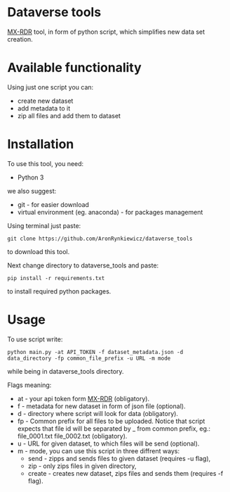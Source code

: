 # Dataverse tools
[MX-RDR](https://mxrdr.icm.edu.pl/) tool, in form of python script, which simplifies new data set creation.

# Available functionality
Using just one script you can:
* create new dataset
* add metadata to it
* zip all files and add them to dataset
<!--- * add JPEG file from first diffraction image --->

# Installation
To use this tool, you need:
* Python 3
<!--- * [adxv](https://www.scripps.edu/tainer/arvai/adxv.html) - for diffraction image creation --->

we also suggest:
* git - for easier download
* virtual environment (eg. anaconda) - for packages management

Using terminal just paste:
```console
git clone https://github.com/AronRynkiewicz/dataverse_tools
```
to download this tool.

Next change directory to dataverse_tools and paste:
```console
pip install -r requirements.txt
```
to install required python packages.

# Usage
To use script write:
```console
python main.py -at API_TOKEN -f dataset_metadata.json -d data_directory -fp common_file_prefix -u URL -m mode
```
while being in dataverse_tools directory.

Flags meaning:
* at - your api token form [MX-RDR](https://mxrdr.icm.edu.pl/) (obligatory).
* f - metadata for new dataset in form of json file (optional).
* d - directory where script will look for data (obligatory).
* fp - Common prefix for all files to be uploaded. Notice that script expects that file id will be separated by _ from common prefix, eg.: file_0001.txt file_0002.txt (obligatory).
* u - URL for given dataset, to which files will be send (optional).
* m - mode, you can use this script in three diffrent ways:
    * send - zipps and sends files to given dataset (requires -u flag),
    * zip - only zips files in given directory,
    * create - creates new dataset, zips files and sends them (requires -f flag).
